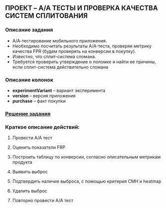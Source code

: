 ## ПРОЕКТ – A/A ТЕСТЫ И ПРОВЕРКА КАЧЕСТВА СИСТЕМ СПЛИТОВАНИЯ


### Описание задания
- А/А-тестирование мобильного приложения.   
- Необходимо посчитать результаты A/A-теста, проверяя метрику качества FPR (будем проверять на конверсии в покупку).   
- Известно, что сплит-система сломана.   
- Требуется проверить утверждение о поломке и найти ее причины, если сплит-система действительно сломана


### Описание колонок
- **experimentVariant** – вариант эксперимента
- **version** – версия приложения
- **purchase** – факт покупки

###  <a href="https://github.com/vladank99/E-Learning/blob/main/A-A_test_project/A-A_test_project_code.ipynb"> Решение задания </a>

### Краткое описание действий:
1. Провести A/A тест


3. Оценить показатели FRP


5. Построить таблицу по конверсии, согласно описательным метрикам продукта


7. Выявить выброс


9. Подтвердить наличие выброса, с помощью критерия CMH и heatmap


11. Удалить выброс


13. Повторно провести A/A тест
